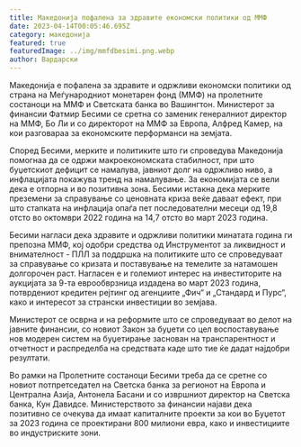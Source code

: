 ```yaml
---
title: Македонија пофалена за здравите економски политики од ММФ
date: 2023-04-14T00:05:46.695Z
category: македонија
featured: true
featuredImage: ../img/mmfdbesimi.png.webp
author: Вардарски
---
```


Македонија е пофалена за здравите и одржливи економски политики од страна на Меѓународниот монетарен фонд (ММФ) на пролетните состаноци на ММФ и Светската банка во Вашингтон. Министерот за финансии Фатмир Бесими се сретна со заменик генералниот директор на ММФ, Бо Ли и со директорот на ММФ за Европа, Алфред Камер, на кои разговараа за економските перформанси на земјата.

Според Бесими, мерките и политиките што ги спроведува Македонија помогнаа да се одржи макроекономската стабилност, при што буџетскиот дефицит се намалува, јавниот долг на одржливо ниво, а инфлацијата покажува тренд на намалување. За економијата се вели дека е отпорна и во позитивна зона. Бесими истакна дека мерките преземени за справување со ценовната криза веќе даваат ефект, при што стапката на инфлација опаѓа пет последователни месеци од 19,8 отсто во октомври 2022 година на 14,7 отсто во март 2023 година.

Бесими нагласи дека здравите и одржливи политики минатата година ги препозна ММФ, кој одобри средства од Инструментот за ликвидност и внимателност - ПЛЛ за поддршка на политиките што се спроведуваат за справување со кризата и поставување на темелите за натамошен долгорочен раст. Нагласен е и големиот интерес на инвеститорите на аукцијата за 9-та еврообврзница издадена во март 2023 година, потврдениот кредитен рејтинг од агенциите „Фич“ и „Стандард и Пурс“, како и интересот за странски инвестиции во земјава.

Министерот се осврна и на реформите што се спроведуваат во делот на јавните финансии, со новиот Закон за буџети со цел воспоставување нов модерен систем на буџетирање заснован на транспарентност и отчетност и распределба на средствата каде што тие ќе дадат најдобри резултати.

Во рамки на Пролетните состаноци Бесими треба да се сретне со новиот потпретседател на Светска банка за регионот на Европа и Централна Азија, Антонела Басани и со извршниот директор на Светска банка, Кун Давидсе. Министерството за финансии најави дека позитивно се очекува да имаат капиталните проекти за кои во Буџетот за 2023 година се проектирани 800 милиони евра, како и инвестициите во индустриските зони.
